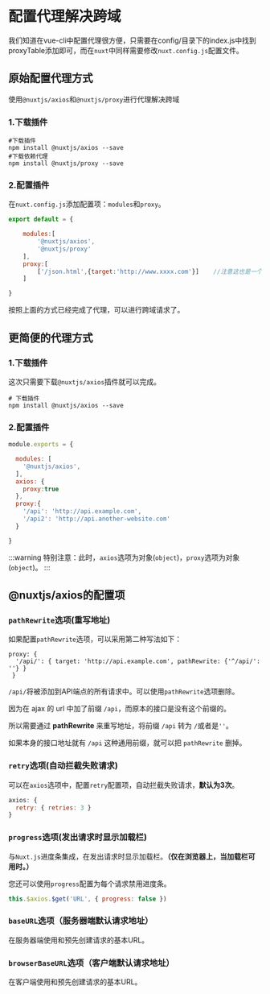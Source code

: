# 配置代理解决跨域

我们知道在vue-cli中配置代理很方便，只需要在config/目录下的index.js中找到proxyTable添加即可，而在`nuxt`中同样需要修改`nuxt.config.js`配置文件。

## 原始配置代理方式

使用`@nuxtjs/axios`和`@nuxtjs/proxy`进行代理解决跨域

### 1.下载插件

```shell
#下载插件
npm install @nuxtjs/axios --save
#下载依赖代理
npm install @nuxtjs/proxy --save
```

### 2.配置插件

在`nuxt.config.js`添加配置项：`modules`和`proxy`。

```js
export default = {

    modules:[
        '@nuxtjs/axios',
        '@nuxtjs/proxy'
    ],
    proxy:[
        ['/json.html',{target:'http://www.xxxx.com'}]    //注意这也是一个数组
    ]

}
```

按照上面的方式已经完成了代理，可以进行跨域请求了。

## 更简便的代理方式

### 1.下载插件

这次只需要下载`@nuxtjs/axios`插件就可以完成。

```shell
# 下载插件
npm install @nuxtjs/axios --save
```

### 2.配置插件

```js
module.exports = {

  modules: [
    '@nuxtjs/axios',
  ],
  axios: {
    proxy:true
  },
  proxy:{
    '/api': 'http://api.example.com',
    '/api2': 'http://api.another-website.com'
  }

}
```

:::warning
特别注意：此时，`axios`选项为对象(`object`)，`proxy`选项为对象(`object`)。
:::

## @nuxtjs/axios的配置项

### `pathRewrite`选项(重写地址)

如果配置`pathRewrite`选项，可以采用第二种写法如下：

```js{2}
proxy: {
  '/api/': { target: 'http://api.example.com', pathRewrite: {'^/api/': ''} }
 }
```

`/api/`将被添加到API端点的所有请求中。可以使用`pathRewrite`选项删除。

因为在 ajax 的 url 中加了前缀 `/api`，而原本的接口是没有这个前缀的。

所以需要通过 **pathRewrite** 来重写地址，将前缀 `/api` 转为 `/`或者是`''`。

如果本身的接口地址就有 `/api` 这种通用前缀，就可以把 `pathRewrite` 删掉。

### `retry`选项(自动拦截失败请求)

可以在`axios`选项中，配置`retry`配置项，自动拦截失败请求，**默认为3次**。

```js
axios: {
  retry: { retries: 3 }
}
```

### `progress`选项(发出请求时显示加载栏)

与`Nuxt.js`进度条集成，在发出请求时显示加载栏。**（仅在浏览器上，当加载栏可用时。）**

您还可以使用`progress`配置为每个请求禁用进度条。

```js
this.$axios.$get('URL', { progress: false })
```

### `baseURL`选项（服务器端默认请求地址）

在服务器端使用和预先创建请求的基本URL。

### `browserBaseURL`选项（客户端默认请求地址）

在客户端使用和预先创建请求的基本URL。
